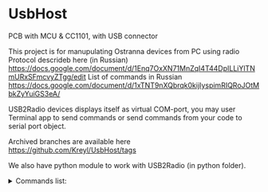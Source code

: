 # UsbHost
PCB with MCU &amp; CC1101, with USB connector

This project is for manupulating Ostranna devices from PC using radio
Protocol descrideb here (in Russian) https://docs.google.com/document/d/1Enq7OxXN71MnZqI4T44DpILLiYlTNmURxSFmcvyZTgg/edit
List of commands in Russian https://docs.google.com/document/d/1xTNT9nXQbrqk0kijIyspimRIQRoJOtMbkZyYuiGS3eA/

USB2Radio devices displays itself as virtual COM-port, you may user Terminal app to send commands or send commands from your code to serial port object. 

Archived branches are available here https://github.com/Kreyl/UsbHost/tags

We also have python module to work with USB2Radio  (in python folder). 

<details>
  <summary>Commands list:</summary> 

* get_port_list() function returns list of available comports as ['COM3', 'COM5', 'COM20' ...];

* get_device_port function returns first found port with Ostranna device (answer 'Ack 0' to 'Ping\r\n') as 'COM4';

* get_all_device_ports() returns list of comports with Ostranna devices connected 
                        (answer 'Ack 0' to 'Ping\r\n') as ['COM4', ...];

* open_port(port_id: str) takes comport as str parameter (open_port('COM4') and returns open port or None;

* send command(ser, command, parameters) send command with parameters to ser port, returns send status
              ("ok", "Bad data", "Unknown command" or "No device port") ;

* send query(ser, command, parameters) send query with parameters to ser port and returns answer;

* close_port(ser) gets result of open_port(port_id) as parameter and closes it .
</details>

